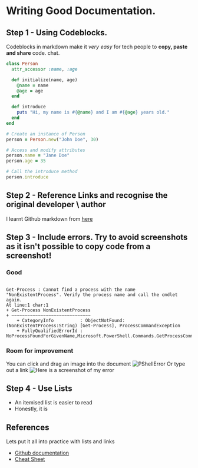 # Writing Good Documentation.

## Step 1 - Using Codeblocks.


Codeblocks in markdown make it *very easy* for tech people to **copy, paste and share** code. 
chat.
```ruby
class Person
  attr_accessor :name, :age

  def initialize(name, age)
    @name = name
    @age = age
  end

  def introduce
    puts "Hi, my name is #{@name} and I am #{@age} years old."
  end
end

# Create an instance of Person
person = Person.new("John Doe", 30)

# Access and modify attributes
person.name = "Jane Doe"
person.age = 35

# Call the introduce method
person.introduce
```

## Step 2 - Reference Links and recognise the original developer \ author
I learnt Github markdown from [here](https://docs.github.com/en/get-started/writing-on-github/getting-started-with-writing-and-formatting-on-github/basic-writing-and-formatting-syntax#links)

## Step 3 - Include errors. Try to avoid screenshots as it isn't possible to copy code from a screenshot!

### Good

```PowerSgekk error

Get-Process : Cannot find a process with the name "NonExistentProcess". Verify the process name and call the cmdlet again.
At line:1 char:1
+ Get-Process NonExistentProcess
+ ~~~~~~~~~~~~~~~~~~~~~~~~~~~~~~
    + CategoryInfo          : ObjectNotFound: (NonExistentProcess:String) [Get-Process], ProcessCommandException
    + FullyQualifiedErrorId : NoProcessFoundForGivenName,Microsoft.PowerShell.Commands.GetProcessCommand
```

### Room for improvement
You can click and drag an image into the document
![PShellError](https://github.com/WelshieGD/github-docs-example/assets/120795390/4d81724b-f8e8-42ee-8dd9-72480249a133)
Or type out a link
![Here is a screenshot of my error](https://www.cornerstoneofrecovery.com/wp-content/uploads/2019/05/10-signs-you-may-have-a-drinking-problem-featured.jpg)

## Step 4 - Use Lists

- An itemised list is easier to read
- Honestly, it is

## References
Lets put it all into practice with lists and links
- [Github documentation](https://docs.github.com/en/get-started/writing-on-github/getting-started-with-writing-and-formatting-on-github/quickstart-for-writing-on-github)
- [Cheat Sheet](https://github.com/adam-p/markdown-here/wiki/Markdown-Cheatsheet#links)
